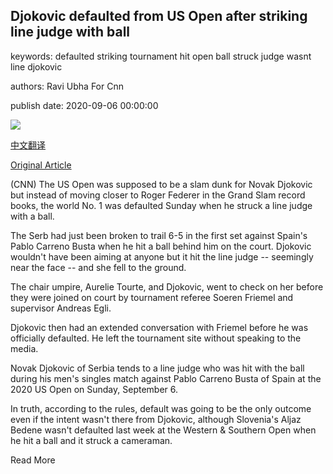## Djokovic defaulted from US Open after striking line judge with ball

keywords: defaulted striking tournament hit open ball struck judge wasnt line djokovic

authors: Ravi Ubha For Cnn

publish date: 2020-09-06 00:00:00

![](https://cdn.cnn.com/cnnnext/dam/assets/200906212123-djokovic-lineswoman-super-tease.jpg)

[中文翻译](Djokovic%20defaulted%20from%20US%20Open%20after%20striking%20line%20judge%20with%20ball_zh.md)

[Original Article](https://edition.cnn.com/2020/09/06/tennis/us-open-tennis-djokovic-spt-intl/index.html)

(CNN) The US Open was supposed to be a slam dunk for Novak Djokovic but instead of moving closer to Roger Federer in the Grand Slam record books, the world No. 1 was defaulted Sunday when he struck a line judge with a ball.

The Serb had just been broken to trail 6-5 in the first set against Spain's Pablo Carreno Busta when he hit a ball behind him on the court. Djokovic wouldn't have been aiming at anyone but it hit the line judge -- seemingly near the face -- and she fell to the ground.

The chair umpire, Aurelie Tourte, and Djokovic, went to check on her before they were joined on court by tournament referee Soeren Friemel and supervisor Andreas Egli.

Djokovic then had an extended conversation with Friemel before he was officially defaulted. He left the tournament site without speaking to the media.

Novak Djokovic of Serbia tends to a line judge who was hit with the ball during his men's singles match against Pablo Carreno Busta of Spain at the 2020 US Open on Sunday, September 6.

In truth, according to the rules, default was going to be the only outcome even if the intent wasn't there from Djokovic, although Slovenia's Aljaz Bedene wasn't defaulted last week at the Western & Southern Open when he hit a ball and it struck a cameraman.

Read More